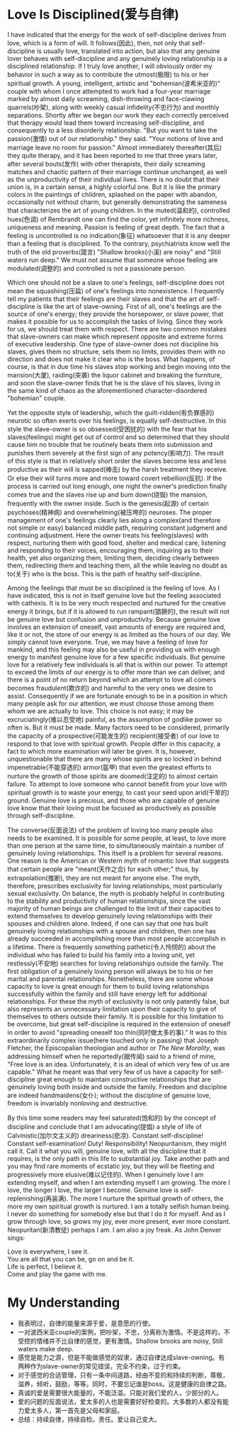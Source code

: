 # Love Is Disciplined(爱与自律)

I have indicated that the energy for the work of self-discipline derives from love, which is a form of will. It follows(因此), then, not only that self-discipline is usually love, translated into action, but also that any genuine lover behaves with self-discipline and any genuinely loving relationship is a disciplined relationship. If I truly love another, I will obviously order my behavior in such a way as to contribute the utmost(极限) to his or her spiritual growth. A young, intelligent, artistic and "bohemian(波希米亚的)" couple with whom I once attempted to work had a four-year marriage marked by almost daily screaming, dish-throwing and face-clawing quarrels(吵架), along with weekly casual infidelity(不忠行为) and monthly separations. Shortly after we began our work they each correctly perceived that therapy would lead them toward increasing self-discipline, and consequently to a less disorderly relationship. "But you want to take the passion(激情) out of our relationship." they said. "Your notions of love and marriage leave no room for passion." Almost immediately thereafter(其后) they quite therapy, and it has been reported to me that three years later, after several bouts(发作) with other therapists, their daily screaming matches and chaotic pattern of their marriage continue unchanged, as well as the unproductivity of their individual lives. There is no doubt that their union is, in a certain sense, a highly colorful one. But it is like the primary colors in the paintings of children, splashed on the paper with abandon, occasionally not without charm, but generally demonstrating the sameness that characterizes the art of young children. In the muted(温和的), controlled hues(色调) of Rembrandt one can find the color, yet infinitely more richness, uniqueness and meaning. Passion is feeling of great depth. The fact that a feeling is uncontrolled is no indication(象征) whatsoever that it is any deeper than a feeling that is disciplined. To the contrary, psychiatrists know well the truth of the old proverbs(箴言) "Shallow brooks(小溪) are noisy" and "Still waters run deep." We must not assume that someone whose feeling are modulated(调整的) and controlled is not a passionate person.

Which one should not be a slave to one's feelings, self-discipline does not mean the squashing(压扁) of one's feelings into nonexistence. I frequently tell my patients that their feelings are their slaves and that the art of self-discipline is like the art of slave-owning. First of all, one's feelings are the source of one's energy; they provide the horsepower, or slave power, that makes it possible for us to accomplish the tasks of living. Since they work for us, we should treat them with respect. There are two common mistakes that slave-owners can make which represent opposite and extreme forms of executive leadership. One type of slave-owner does not discipline his slaves, gives them no structure, sets them no limits, provides them with no direction and does not make it clear who is the boss. What happens, of course, is that in due time his slaves stop working and begin moving into the mansion(大厦), raiding(突袭) the liquor cabinet and breaking the furniture, and soon the slave-owner finds that he is the slave of his slaves, living in the same kind of chaos as the aforementioned character-disordered "bohemian" couple.

Yet the opposite style of leadership, which the guilt-ridden(有负罪感的) neurotic so often exerts over his feelings, is equally self-destructive. In this style the slave-owner is so obsessed(受困扰的) with the fear that his slaves(feelings) might get out of control and so determined that they should cause him no trouble that he routinely beats them into submission and punishes them severely at the first sign of any potency(影响力). The result of this style is that in relatively short order the slaves become less and less productive as their will is sapped(棒击) by the harsh treatment they receive. Or else their will turns more and more toward covert rebellion(反抗). If the process is carried out long enough, one night the owner's prediction finally comes true and the slaves rise up and bum down(烧毁) the mansion, frequently with the owner inside. Such is the genesis(起源) of certain psychoses(精神病) and overwhelming(被压垮的) neuroses. The proper management of one's feelings clearly lies along a complex(and therefore not simple or easy) balanced middle path, requiring constant judgment and continuing adjustment. Here the owner treats his feeling(slaves) with respect, nurturing them with good food, shelter and medical care, listening and responding to their voices, encouraging them, inquiring as to their health, yet also organizing them, limiting them, deciding clearly between them, redirecting them and teaching them, all the while leaving no doubt as to(关于) who is the boss. This is the path of healthy self-discipline.

Among the feelings that must be so disciplined is the feeling of love. As I have indicated, this is not in itself genuine love but the feeling associated with cathexis. It is to be very much respected and nurtured for the creative energy it brings, but if it is allowed to run rampant(猖獗的), the result will not be genuine love but confusion and unproductivity. Because genuine love involves an extension of oneself, vast amounts of energy are required and, like it or not, the store of our energy is as limited as the hours of our day. We simply cannot love everyone. True, we may have a feeling of love for mankind, and this feeling may also be useful in providing us with enough energy to manifest genuine love for a few specific individuals. But genuine love for a relatively few individuals is all that is within our power. To attempt to exceed the limits of our energy is to offer more than we can deliver, and there is a point of no return beyond which an attempt to love all comers becomes fraudulent(欺诈的) and harmful to the very ones we desire to assist. Consequently if we are fortunate enough to be in a position in which many people ask for our attention, we must choose those among them whom we are actually to love. This choice is not easy; it may be excruciatingly(难以忍受地) painful, as the assumption of godlike power so often is. But it must be made. Many factors need to be considered, primarily the capacity of a prospective(可能发生的) recipient(接受者) of our love to respond to that love with spiritual growth. People differ in this capacity, a fact to which more examination will later be given. It is, however, unquestionable that there are many whose spirits are so locked in behind impenetrable(不能穿透的) armor(盔甲) that even the greatest efforts to nurture the growth of those spirits are doomed(注定的) to almost certain failure. To attempt to love someone who cannot benefit from your love with spiritual growth is to waste your energy, to cast your seed upon arid(干旱的) ground. Genuine love is precious, and those who are capable of genuine love know that their loving must be focused as productively as possible through self-discipline.

The converse(反面说法) of the problem of loving too many people also needs to be examined. It is possible for some people, at least, to love more than one person at the same time, to simultaneously maintain a number of genuinely loving relationships. This itself is a problem for several reasons. One reason is the American or Western myth of romantic love that suggests that certain people are "meant(天作之合) for each other;" thus, by extrapolation(推断), they are not meant for anyone else. The myth, therefore, prescribes exclusivity for loving relationships, most particularly sexual exclusivity. On balance, the myth is probably helpful in contributing to the stability and productivity of human relationships, since the vast majority of human beings are challenged to the limit of their capacities to extend themselves to develop genuinely loving relationships with their spouses and children alone. Indeed, if one can say that one has built genuinely loving relationships with a spouse and children, then one has already succeeded in accomplishing more than most people accomplish in a lifetime. There is frequently something pathetic(令人怜悯的) about the individual who has failed to build his family into a loving unit, yet restlessly(不安地) searches for loving relationships outside the family. The first obligation of a genuinely loving person will always be to his or her marital and parental relationships. Nonetheless, there are some whose capacity to love is great enough for them to build loving relationships successfully within the family and still have energy left for additional relationships. For these the myth of exclusivity is not only patently false, but also represents an unnecessary limitation upon their capacity to give of themselves to others outside their family. It is possible for this limitation to be overcome, but great self-discipline is required in the extension of oneself in order to avoid "spreading oneself too thin(同时做太多的事)." It was to this extraordinarily complex issue(here touched only in passing) that Joseph Fletcher, the Episcopalian theologian and author or *The New Morality*, was addressing himself when he reportedly(据传闻) said to a friend of mine, "Free love is an idea. Unfortunately, it is an ideal of which very few of us are capable." What he meant was that very few of us have a capacity for self-discipline great enough to maintain constructive relationships that are genuinely loving both inside and outside the family. Freedom and discipline are indeed handmaidens(女仆); without the discipline of genuine love, freedom is invariably nonloving and destructive.

By this time some readers may feel saturated(饱和的) by the concept of discipline and conclude that I am advocating(提倡) a style of life of Calvinistic(加尔文主义的) dreariness(悲凉). Constant self-discipline! Constant self-examination! Duty! Responsibility! Neopuritanism, they might call it. Call it what you will, genuine love, with all the discipline that it requires, is the only path in this life to substantial joy. Take another path and you may find rare moments of ecstatic joy, but they will be fleeting and progressively more elusive(难以记住的). When I genuinely love I am extending myself, and when I am extending myself I am growing. The more I love, the longer I love, the larger I become. Genuine love is self-replenishing(再装满). The more I nurture the spiritual growth of others, the more my own spiritual growth is nurtured. I am a totally selfish human being. I never do something for somebody else but that I do it for myself. And as I grow through love, so grows my joy, ever more present, ever more constant. Neopuritan(新清教徒) perhaps I am. I am also a joy freak. As John Denver sings:

Love is everywhere, I see it.  
You are all that you can be, go on and be it.  
Life is perfect, I believe it.  
Come and play the game with me.

# My Understanding

* 我表明过，自律的能量来源于爱，是意愿的行使。
* 一对波西米亚couple的案例，把吵架，不忠，分离称为激情。不是这样的，不受控的情绪并不比自律的感觉，更有激情。Shallow brooks are noisy, Still waters make deep.
* 感觉是能力之源，但是不能做感觉的奴隶，通过自律达成slave-owning。有两种作为slave-owner的常见错误，完全不约束，过于约束。
* 对于感觉的合适管理，只有一条中间道路，经由不变的和持续的判断，尊敬，滋养，倾听，鼓励，等等。同时，不要忘记谁是boss。这是健康的自律之路。
* 真诚的爱是需要很大能量的，不能泛滥。只能对我们爱的人，少部分的人。
* 爱的问题的反面说法，爱太多的人也是需要好好检查的。大多数的人都没有能力爱太多人，第一首先是父母和家庭。
* 总结：持续自律，持续自检。责任。爱让自己变大。